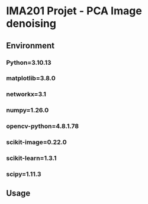 # IMA201 Projet - PCA Image denoising

## Environment

### Python=3.10.13
### matplotlib=3.8.0
### networkx=3.1
### numpy=1.26.0
### opencv-python=4.8.1.78
### scikit-image=0.22.0
### scikit-learn=1.3.1
### scipy=1.11.3

## Usage
